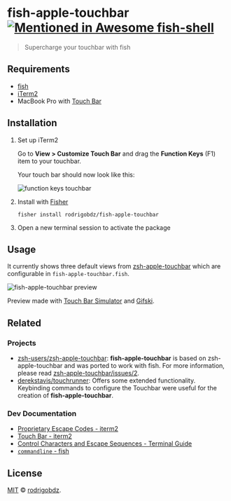 # fish-apple-touchbar [![Mentioned in Awesome fish-shell](https://awesome.re/mentioned-badge.svg)](https://github.com/jorgebucaran/awesome-fish#utilities)

> Supercharge your touchbar with fish

## Requirements

- [fish](https://github.com/fish-shell/fish-shell)
- [iTerm2](https://iterm2.com)
- MacBook Pro with [Touch Bar](https://developer.apple.com/macos/touch-bar)

## Installation

1. Set up iTerm2

   Go to **View > Customize Touch Bar** and drag the **Function Keys** (F1) item to your touchbar.

   Your touch bar should now look like this:

   ![function keys touchbar](./assets/iterm2-touchbar-function-module.png)

1. Install with [Fisher](https://github.com/jorgebucaran/fisher)

   ```console
   fisher install rodrigobdz/fish-apple-touchbar
   ```

1. Open a new terminal session to activate the package

## Usage

It currently shows three default views from [zsh-apple-touchbar](https://github.com/zsh-users/zsh-apple-touchbar) which are configurable in `fish-apple-touchbar.fish`.

![fish-apple-touchbar preview](./assets/preview.gif)

Preview made with [Touch Bar Simulator](https://github.com/sindresorhus/touch-bar-simulator) and [Gifski](https://github.com/sindresorhus/gifski-app).

## Related

### Projects

- [zsh-users/zsh-apple-touchbar](https://github.com/zsh-users/zsh-apple-touchbar): **fish-apple-touchbar** is based on zsh-apple-touchbar and was ported to work with fish. For more information, please read [zsh-apple-touchbar/issues/2](https://github.com/zsh-users/zsh-apple-touchbar/issues/2).
- [derekstavis/touchrunner](https://github.com/derekstavis/touchrunner): Offers some extended functionality. Keybinding commands to configure the Touchbar were useful for the creation of **fish-apple-touchbar**.

### Dev Documentation

- [Proprietary Escape Codes - iterm2](https://iterm2.com/documentation-escape-codes.html)
- [Touch Bar - iterm2](https://iterm2.com/documentation-touch-bar.html)
- [Control Characters and Escape Sequences - Terminal Guide](https://terminalguide.namepad.de/seq/osc-1337-setkeylabel/)
- [`commandline` - fish](https://fishshell.com/docs/current/cmds/commandline.html)

## License

[MIT](LICENSE) © [rodrigobdz](https://rodrigobdz.github.io/).
